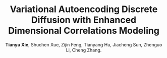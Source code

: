 ---
title: "Variational Autoencoding Discrete Diffusion with Enhanced Dimensional Correlations Modeling"
collection: publications
permalink: /publication/2025_VADD
author: <strong>Tianyu Xie</strong>, Shuchen Xue, Zijin Feng, Tianyang Hu, Jiacheng Sun, Zhenguo Li, Cheng Zhang.
conf: 'Preprint, arXiv:2505.17384'
year: 2025
paperurl: https://arxiv.org/abs/2505.17384
# codeurl: https://github.com/tyuxie/PhyloVAE
additional: true
---